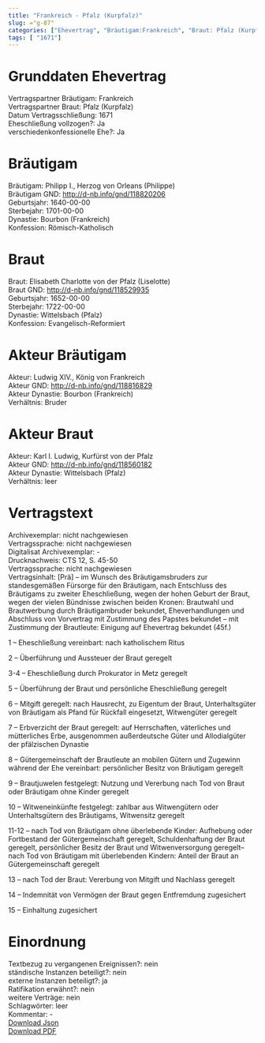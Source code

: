 ```yaml
---
title: "Frankreich - Pfalz (Kurpfalz)"
slug: ="g-87"
categories: ["Ehevertrag", "Bräutigam:Frankreich", "Braut: Pfalz (Kurpfalz)", "Eheschließung vollzogen?:Ja", "verschiedenkonfessionelle Ehe?:Ja", "Dynastie Bräutigam:Bourbon (Frankreich)", "Akteur Bräutigam:Ludwig XIV., König von Frankreich", "Akteur Braut:Karl I. Ludwig, Kurfürst von der Pfalz", "Textbezug?:nein", "Ständisch?:nein", "Ratifikation?:nein", "Sonstiges?:nein", "Bräutigam:Frankreich", "Braut: Pfalz (Kurpfalz)"]
tags: [ "1671"]
---
```

<!--more-->

# Grunddaten Ehevertrag

Vertragspartner Bräutigam: Frankreich<br>
Vertragspartner Braut: Pfalz (Kurpfalz)<br>
Datum Vertragsschließung: 1671<br>
Eheschließung vollzogen?: Ja<br>
verschiedenkonfessionelle Ehe?: Ja<br>
# Bräutigam

Bräutigam: Philipp I., Herzog von Orleans (Philippe)<br>
Bräutigam GND: http://d-nb.info/gnd/118820206<br>
Geburtsjahr: 1640-00-00<br>
Sterbejahr: 1701-00-00<br>
Dynastie: Bourbon (Frankreich)<br>
Konfession: Römisch-Katholisch<br>
# Braut

Braut: Elisabeth Charlotte von der Pfalz (Liselotte)<br>
Braut GND: http://d-nb.info/gnd/118529935<br>
Geburtsjahr: 1652-00-00<br>
Sterbejahr: 1722-00-00<br>
Dynastie: Wittelsbach (Pfalz)<br>
Konfession: Evangelisch-Reformiert<br>
# Akteur Bräutigam

Akteur: Ludwig XIV., König von Frankreich<br>
Akteur GND: http://d-nb.info/gnd/118816829<br>
Akteur Dynastie: Bourbon (Frankreich)<br>
Verhältnis: Bruder<br>
# Akteur Braut

Akteur: Karl I. Ludwig, Kurfürst von der Pfalz<br>
Akteur GND: http://d-nb.info/gnd/118560182<br>
Akteur Dynastie: Wittelsbach (Pfalz)<br>
Verhältnis: leer<br>
# Vertragstext

Archivexemplar: nicht nachgewiesen<br>
Vertragssprache: nicht nachgewiesen<br>
Digitalisat Archivexemplar: -<br>
Drucknachweis: CTS 12, S. 45-50<br>
Vertragssprache: nicht nachgewiesen<br>
Vertragsinhalt: [Prä] – im Wunsch des Bräutigamsbruders zur standesgemäßen Fürsorge für den Bräutigam, nach Entschluss des Bräutigams zu zweiter Eheschließung, wegen der hohen Geburt der Braut, wegen der vielen Bündnisse zwischen beiden Kronen: Brautwahl und Brautwerbung durch Bräutigambruder bekundet, Eheverhandlungen und Abschluss von Vorvertrag mit Zustimmung des Papstes bekundet – mit Zustimmung der Brautleute: Einigung auf Ehevertrag bekundet (45f.)

1 – Eheschließung vereinbart: nach katholischem Ritus

2 – Überführung und Aussteuer der Braut geregelt

3-4 – Eheschließung durch Prokurator in Metz geregelt

5 – Überführung der Braut und persönliche Eheschließung geregelt

6 – Mitgift geregelt: nach Hausrecht, zu Eigentum der Braut, Unterhaltsgüter von Bräutigam als Pfand für Rückfall eingesetzt, Witwengüter geregelt

7 – Erbverzicht der Braut geregelt: auf Herrschaften, väterliches und mütterliches Erbe, ausgenommen außerdeutsche Güter und Allodialgüter der pfälzischen Dynastie

8 – Gütergemeinschaft der Brautleute an mobilen Gütern und Zugewinn während der Ehe vereinbart: persönlicher Besitz von Bräutigam geregelt

9 – Brautjuwelen festgelegt: Nutzung und Vererbung nach Tod von Braut oder Bräutigam ohne Kinder geregelt

10 – Witweneinkünfte festgelegt: zahlbar aus Witwengütern oder Unterhaltsgütern des Bräutigams, Witwensitz geregelt

11-12 – nach Tod von Bräutigam ohne überlebende Kinder: Aufhebung oder Fortbestand der Gütergemeinschaft geregelt, Schuldenhaftung der Braut geregelt, persönlicher Besitz der Braut und Witwenversorgung geregelt– nach Tod von Bräutigam mit überlebenden Kindern: Anteil der Braut an Gütergemeinschaft geregelt

13 – nach Tod der Braut: Vererbung von Mitgift und Nachlass geregelt

14 – Indemnität von Vermögen der Braut gegen Entfremdung zugesichert

15 – Einhaltung zugesichert
<br>
# Einordnung

Textbezug zu vergangenen Ereignissen?: nein<br>
ständische Instanzen beteiligt?: nein<br>
externe Instanzen beteiligt?: ja<br>
Ratifikation erwähnt?: nein<br>
weitere Verträge: nein<br>
Schlagwörter: leer<br>
Kommentar: -<br>
[Download Json](/vertraege/vertrag-87.json)<br>
[Download PDF](/vertraege/v41.pdf)